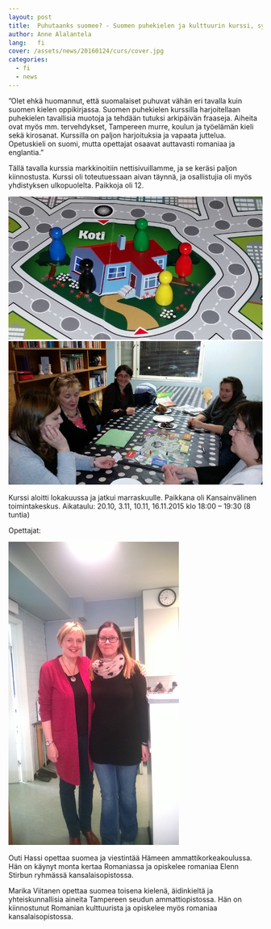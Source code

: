 ```yaml
---
layout: post
title:  Puhutaanks suomee? - Suomen puhekielen ja kulttuurin kurssi, syksy 2015
author: Anne Alalantela
lang:   fi
cover: /assets/news/20160124/curs/cover.jpg
categories:
  - fi
  - news
---
```


”Olet ehkä huomannut, että suomalaiset puhuvat vähän eri tavalla kuin suomen kielen oppikirjassa. Suomen puhekielen kurssilla harjoitellaan puhekielen tavallisia muotoja ja tehdään tutuksi arkipäivän fraaseja. Aiheita ovat myös mm. tervehdykset, Tampereen murre, koulun ja työelämän kieli sekä kirosanat. Kurssilla on paljon harjoituksia ja vapaata juttelua. Opetuskieli on suomi, mutta opettajat osaavat auttavasti romaniaa ja englantia.”

Tällä tavalla kurssia markkinoitiin nettisivuillamme, ja se keräsi paljon kiinnostusta. Kurssi oli toteutuessaan aivan täynnä, ja osallistujia oli myös yhdistyksen ulkopuolelta. Paikkoja oli 12.

<div class="photos-grid" data-columns>
  <img src="/assets/news/20160124/curs/1.jpg">
  <img src="/assets/news/20160124/curs/2.jpg">
</div>

<div class="clear"></div>

Kurssi aloitti lokakuussa ja jatkui marraskuulle. Paikkana oli Kansainvälinen toimintakeskus. Aikataulu: 20.10, 3.11, 10.11, 16.11.2015 klo 18:00 – 19:30 (8 tuntia)

Opettajat:

<div class="photos-lonely">
  <img src="/assets/news/20160124/curs/3.jpg" class="portrait">
</div>

Outi Hassi opettaa suomea ja viestintää Hämeen ammattikorkeakoulussa. Hän on käynyt monta kertaa Romaniassa ja opiskelee romaniaa Elenn Stirbun ryhmässä kansalaisopistossa.

Marika Viitanen opettaa suomea toisena kielenä, äidinkieltä ja yhteiskunnallisia aineita Tampereen seudun ammattiopistossa. Hän on kiinnostunut Romanian kulttuurista ja opiskelee myös romaniaa kansalaisopistossa.

